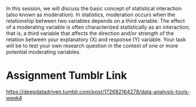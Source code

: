 In this session, we will discuss the basic concept of statistical interaction (also known as moderation). In statistics, moderation occurs when the relationship between two variables depends on a third variable. The effect of a moderating variable is often characterized statistically as an interaction; that is, a third variable that affects the direction and/or strength of the relation between your explanatory (X) and response (Y) variable. Your task will be to test your own research question in the context of one or more potential moderating variables.

# Assignment Tumblr Link
https://deepdatadriven.tumblr.com/post/172682164278/data-analysis-tools-week4
